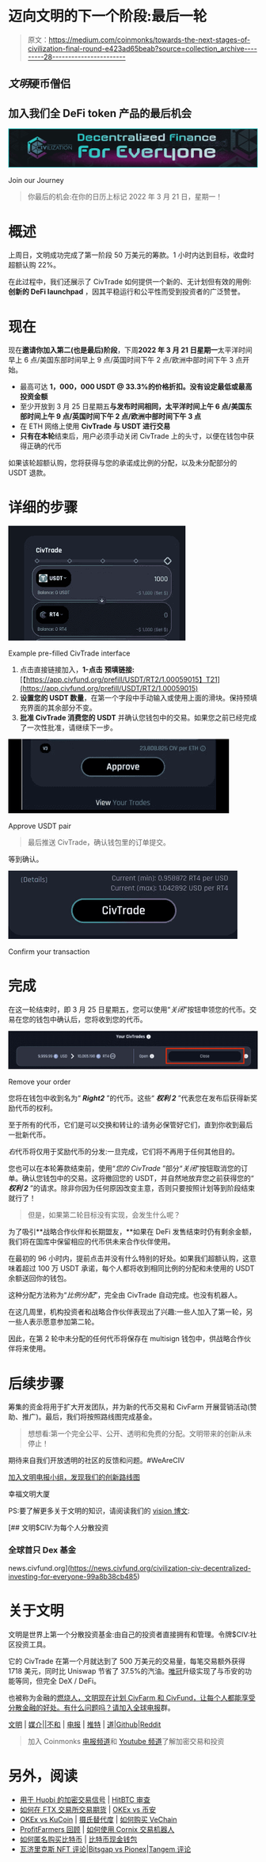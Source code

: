 # 迈向文明的下一个阶段:最后一轮

> 原文：<https://medium.com/coinmonks/towards-the-next-stages-of-civilization-final-round-e423ad65beab?source=collection_archive---------28----------------------->

## $文明$硬币僧侣

## 加入我们全 DeFi token 产品的最后机会

![](img/575d3beb75cd3c6a739bd5d4a56f4e90.png)

Join our Journey

> 你最后的机会:在你的日历上标记 2022 年 3 月 21 日，星期一！

# 概述

上周日，文明成功完成了第一阶段 50 万美元的筹款。1 小时内达到目标，收盘时超额认购 22%。

在此过程中，我们还展示了 CivTrade 如何提供一个新的、无计划但有效的用例:**创新的 DeFi launchpad** ，因其平稳运行和公平性而受到投资者的广泛赞誉。

# 现在

现在**邀请你加入第二(也是最后)阶段**，下周**2022 年 3 月 21 日星期一**太平洋时间早上 6 点/美国东部时间早上 9 点/英国时间下午 2 点/欧洲中部时间下午 3 点开始。

*   最高可达 **1，000，000 USDT @ 33.3%的价格折扣。没有设定最低或最高投资金额**
*   至少开放到 3 月 25 日星期五**与发布时间相同，太平洋时间上午 6 点/美国东部时间上午 9 点/英国时间下午 2 点/欧洲中部时间下午 3 点**
*   在 ETH 网络上使用 **CivTrade 与 USDT 进行交易**
*   **只有在本轮**结束后，用户必须手动关闭 CivTrade 上的头寸，以便在钱包中获得正确的代币

如果该轮超额认购，您将获得与您的承诺成比例的分配，以及未分配部分的 USDT 退款。

# 详细的步骤

![](img/640ac85f5a5f41634ef4efae299698b0.png)

Example pre-filled CivTrade interface

1.  点击直接链接加入，**1-点击** **预填链接:**[【https://app.civfund.org/prefill/USDT/RT2/1.00059015】T21](https://app.civfund.org/prefill/USDT/RT2/1.00059015)
2.  **设置您的 USDT 数量**，在第一个字段中手动输入或使用上面的滑块。保持预填充界面的其余部分不变。
3.  **批准 CivTrade 消费您的 USDT** 并确认您钱包中的交易。如果您之前已经完成了一次性批准，请继续下一步。

![](img/ec31c95a6ca8ed42f2f52e45e3f66d4b.png)

Approve USDT pair

> 最后推送 CivTrade，确认钱包里的订单提交。

等到确认。

![](img/71ebe6c600f146705335503a83165f90.png)

Confirm your transaction

# 完成

在这一轮结束时，即 3 月 25 日星期五，您可以使用“*关闭*”按钮申领您的代币。交易在您的钱包中确认后，您将收到您的代币。

![](img/ee019c534a06184dfbaedb53e2ec22e6.png)

Remove your order

您将在钱包中收到名为“ ***Right2*** ”的代币。这些“ ***权利 2*** ”代表您在发布后获得新奖励代币的权利。

至于所有的代币，它们是可以交换和转让的:请务必保管好它们，直到你收到最后一批新代币。

*右*代币将仅用于奖励代币的分发:一旦完成，它们将不再用于任何其他目的。

您也可以在本轮筹款结束前，使用“*您的 CivTrade* ”部分“*关闭*”按钮取消您的订单。确认您钱包中的交易。这将撤回您的 USDT，并自然地放弃您之前获得您的“ ***权利 2*** ”的请求。除非你因为任何原因改变主意，否则只要按照计划等到阶段结束就行了！

> 但是，如果第二轮目标没有实现，会发生什么呢？

为了吸引**战略合作伙伴和长期盟友，**如果在 DeFi 发售结束时仍有剩余金额，我们将在国库中保留相应的代币供未来合作伙伴使用。

在最初的 96 小时内，提前点击并没有什么特别的好处。如果我们超额认购，这意味着超过 100 万 USDT 承诺，每个人都将收到相同比例的分配和未使用的 USDT 余额送回你的钱包。

这种分配方法称为“*比例分配*”，完全由 CivTrade 自动完成。也没有机器人。

在这几周里，机构投资者和战略合作伙伴表现出了兴趣:一些人加入了第一轮，另一些人表示愿意参加第二轮。

因此，在第 2 轮中未分配的任何代币将保存在 multisign 钱包中，供战略合作伙伴将来使用。

# 后续步骤

筹集的资金将用于扩大开发团队，并为新的代币交易和 CivFarm 开展营销活动(赞助、推广)。最后，我们将按照路线图完成基金。

> 想想看:第一个完全公平、公开、透明和免费的分配。文明带来的创新从未停止！

期待来自我们开放透明的社区的反馈和问题。#WeAreCIV

[加入文明电报小组，发现我们的创新路线图](https://t.me/civsettlers)

幸福文明大厦

PS:要了解更多关于文明的知识，请阅读我们的 [vision 博文](https://news.civfund.com/civilization-civ-decentralized-investing-for-everyone-99a8b38cb485):

[](https://news.civfund.org/civilization-civ-decentralized-investing-for-everyone-99a8b38cb485) [## 文明$CIV:为每个人分散投资

### 全球首只 Dex 基金

news.civfund.org](https://news.civfund.org/civilization-civ-decentralized-investing-for-everyone-99a8b38cb485) 

# 关于文明

文明是世界上第一个分散投资基金:由自己的投资者直接拥有和管理。令牌$CIV:社区投资工具。

它的 CivTrade 在第一个月就达到了 500 万美元的交易量，每笔交易额外获得 1718 美元，同时比 Uniswap 节省了 37.5%的汽油。[唯冠](https://app.civfund.org/pro-trade/0x37fe0f067fa808ffbdd12891c0858532cfe7361d)升级实现了与币安的功能等同，但完全 DeX / DeFi。

也被称为金融的[燃烧人，文明现在计划 CivFarm 和 CivFund，让每个人都能享受分散金融的好处。有什么问题吗？请加入全球](https://news.civfund.com/the-burning-man-of-finance-fead2d86dffb)[电报](https://t.me/civsettlers)群。

[文明](http://civfund.org/) | [媒介](https://blog.civfund.com/)|[|](https://www.reddit.com/r/Chainlink/)[不和](https://discord.gg/Ja2nwAHEQd) | [电报](https://t.me/civsettlers) | [推特](https://twitter.com/civfund) | [道](http://dao.civfund.org/)|[Github](https://github.com/CivilizationCIV)|[Reddit](https://www.reddit.com/r/civfund/)

> 加入 Coinmonks [电报频道](https://t.me/coincodecap)和 [Youtube 频道](https://www.youtube.com/c/coinmonks/videos)了解加密交易和投资

# 另外，阅读

*   [用于 Huobi 的加密交易信号](https://coincodecap.com/huobi-crypto-trading-signals) | [HitBTC 审查](/coinmonks/hitbtc-review-c5143c5d53c2)
*   [如何在 FTX 交易所交易期货](https://coincodecap.com/ftx-futures-trading) | [OKEx vs 币安](https://coincodecap.com/okex-vs-binance)
*   [OKEx vs KuCoin](https://coincodecap.com/okex-kucoin) | [摄氏替代度](https://coincodecap.com/celsius-alternatives) | [如何购买 VeChain](https://coincodecap.com/buy-vechain)
*   [ProfitFarmers 回顾](https://coincodecap.com/profitfarmers-review) | [如何使用 Cornix 交易机器人](https://coincodecap.com/cornix-trading-bot)
*   [如何匿名购买比特币](https://coincodecap.com/buy-bitcoin-anonymously) | [比特币现金钱包](https://coincodecap.com/bitcoin-cash-wallets)
*   [瓦济里克斯 NFT 评论](https://coincodecap.com/wazirx-nft-review)|[Bitsgap vs Pionex](https://coincodecap.com/bitsgap-vs-pionex)|[Tangem 评论](https://coincodecap.com/tangem-wallet-review)